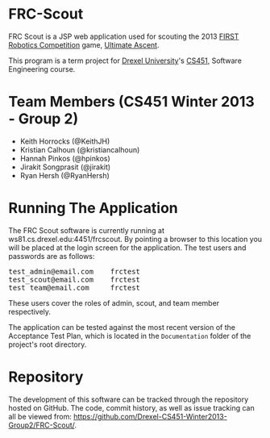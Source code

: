 FRC-Scout
=========

FRC Scout is a JSP web application used for scouting the 2013 [FIRST Robotics Competition](http://www.usfirst.org/roboticsprograms/frc) game, [Ultimate Ascent](http://youtu.be/wa5MGEZNrf0).

This program is a term project for [Drexel University](http://drexel.edu/)'s [CS451](https://www.cs.drexel.edu/~yfcai/CS451.html), Software Engineering course.


Team Members (CS451 Winter 2013 - Group 2)
=========
* Keith Horrocks (@KeithJH)
* Kristian Calhoun (@kristiancalhoun)
* Hannah Pinkos (@hpinkos)
* Jirakit Songprasit (@jirakit)
* Ryan Hersh (@RyanHersh)


Running The Application
===================
The FRC Scout software is currently running at
ws81.cs.drexel.edu:4451/frcscout. By pointing a browser to this
location you will be placed at the login screen for the application.
The test users and passwords are as follows:

<pre>
test_admin@email.com    frctest
test_scout@email.com    frctest
test_team@email.com     frctest
</pre>

These users cover the roles of admin, scout, and team member respectively.

The application can be tested against the most recent version of the 
Acceptance Test Plan, which is located in the `Documentation` folder of the
project's root directory.

Repository
==========
The development of this software can be tracked through the repository
hosted on GitHub. The code, commit history, as well as issue tracking can all
be viewed from: https://github.com/Drexel-CS451-Winter2013-Group2/FRC-Scout/.

